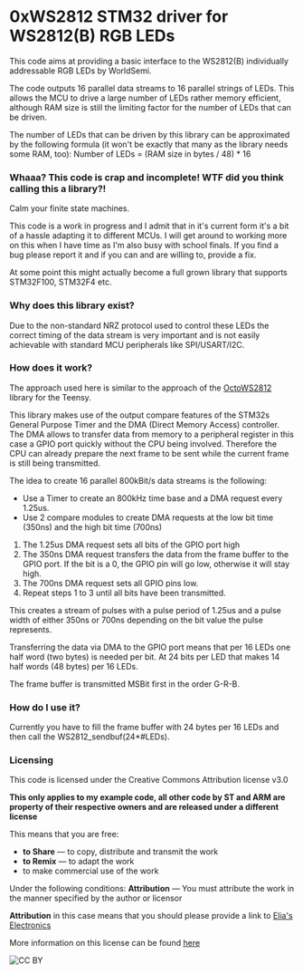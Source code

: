 # 0xWS2812 STM32 driver for WS2812(B) RGB LEDs

This code aims at providing a basic interface to the WS2812(B) individually addressable RGB LEDs by WorldSemi. 

The code outputs 16 parallel data streams to 16 parallel strings of LEDs. This allows the MCU to drive a large
number of LEDs rather memory efficient, although RAM size is still the limiting factor for the number of LEDs that can be driven.

The number of LEDs that can be driven by this library can be approximated by the following formula (it won't be exactly that many as the library needs some RAM, too):
Number of LEDs = (RAM size in bytes / 48) * 16

### Whaaa? This code is crap and incomplete! WTF did you think calling this a library?!

Calm your finite state machines.

This code is a work in progress and I admit that in it's current form it's a bit of a hassle adapting it to different MCUs.
I will get around to working more on this when I have time as I'm also busy with school finals. 
If you find a bug please report it and if you can and are willing to, provide a fix.

At some point this might actually become a full grown library that supports STM32F100, STM32F4 etc.

### Why does this library exist?

Due to the non-standard NRZ protocol used to control these LEDs the correct timing of the data stream is very important 
and is not easily achievable with standard MCU peripherals like SPI/USART/I2C.  

### How does it work? 

The approach used here is similar to the approach of the [OctoWS2812](http://www.pjrc.com/teensy/td_libs_OctoWS2811.html) library for the Teensy.

This library makes use of the output compare features of the STM32s General Purpose Timer and the DMA (Direct Memory Access) controller.
The DMA allows to transfer data from memory to a peripheral register in this case a GPIO port quickly without the CPU being involved.
Therefore the CPU can already prepare the next frame to be sent while the current frame is still being transmitted.

The idea to create 16 parallel 800kBit/s data streams is the following:
* Use a Timer to create an 800kHz time base and a DMA request every 1.25us.
* Use 2 compare modules to create DMA requests at the low bit time (350ns) and the high bit time (700ns)

1. The 1.25us DMA request sets all bits of the GPIO port high
2. The 350ns DMA request transfers the data from the frame buffer to the GPIO port. If the bit is a 0, the GPIO pin will go low, otherwise it will stay high.
3. The 700ns DMA request sets all GPIO pins low.
4. Repeat steps 1 to 3 until all bits have been transmitted.

This creates a stream of pulses with a pulse period of 1.25us and a pulse width of either 350ns or 700ns depending on the bit value the pulse represents.

Transferring the data via DMA to the GPIO port means that per 16 LEDs one half word (two bytes) is needed per bit. At 24 bits per LED that makes 14 half words (48 bytes) per 16 LEDs.

The frame buffer is transmitted MSBit first in the order G-R-B.

### How do I use it?

Currently you have to fill the frame buffer with 24 bytes per 16 LEDs and then call the WS2812_sendbuf(24*#LEDs).

### Licensing

This code is licensed under the Creative Commons Attribution license v3.0

**This only applies to my example code, all other code by ST and ARM are property of their respective owners and are released under a different license**

This means that you are free:
+ **to Share** — to copy, distribute and transmit the work
+ **to Remix** — to adapt the work
+ to make commercial use of the work

Under the following conditions:
**Attribution** — You must attribute the work in the manner specified by the author or licensor

**Attribution** in this case means that you should please provide a link to [Elia's Electronics](http://eliaselectronics.com/ "My blog")

More information on this license can be found [here](http://creativecommons.org/licenses/by/3.0/ "CC BY")

![CC BY](http://i.creativecommons.org/l/by/3.0/88x31.png)